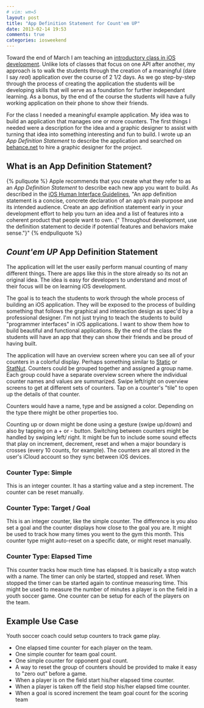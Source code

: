 ```yaml
---
# vim: wm=5
layout: post
title: "App Definition Statement for Count'em UP"
date: 2013-02-14 19:53
comments: true
categories: iosweekend
---
```


Toward the end of March I am teaching an [introductory class in iOS development](http://www.iosweekend.com). Unlike lots of classes that focus on
one API after another, my approach is to walk the students through the creation of a meaningful (dare I say _real_)
application over the course of 2 1/2 days.  As we go step-by-step through the process of creating the application the
students will be developing skills that will serve as a foundation for further independant learning. As a bonus, by the
end of the course the students will have a fully working application on their phone to show their friends.

For the class I needed a meaningful example application. My idea was to build an application that manages one or more
counters. The first things I needed were a description for the idea and a graphic designer to assist with turning that
idea into something interesting and fun to build.  I wrote up an _App Definition Statement_ to describe the application
and searched on [behance.net](http://behance.net) to hire a graphic designer for the project.

## What is an App Definition Statement?

{% pullquote %}
Apple recommends that you create what they refer to as an _App Definition Statement_ to describe each new app you want
to build. As described in the [iOS Human Interface
Guidelines](http://developer.apple.com/library/ios/documentation/userexperience/conceptual/mobilehig/MobileHIG.pdf), 
"An app definition statement is a concise, concrete declaration of an app’s main purpose and 
its intended audience. Create an app definition statement early in your development effort to help you 
turn an idea and a list of features into a coherent product that people want to own. {" Throughout development, 
use the definition statement to decide if potential features and behaviors make sense."}"
{% endpullquote %}

## _Count'em UP_ App Definition Statement

The application will let the user easily perform manual counting of many different things.
There are apps like this in the store already so its not an original idea. The idea is easy
for developers to understand and most of their focus will be on learning iOS
development.

The goal is to teach the students to work through the whole process of building an iOS
application. They will be exposed to the process of building something that follows the
graphical and interaction design as spec'd by a professional designer. I'm not just trying
to teach the students to build "programmer interfaces" in iOS applications. I want to
show them how to build beautiful and functional applications. By the end of the class the
students will have an app that they can show their friends and be proud of having built.

The application will have an overview screen where you can see all of your counters in
a colorful display. Perhaps something similar to [Static](http://static.freshbyt.es/) or
[StatNut](http://www.statnutapp.com/). Counters could be grouped together and
assigned a group name. Each group could have a separate overview screen where the
individual counter names and values are summarized. Swipe left/right on overview
screens to get at different sets of counters. Tap on a counter's "tile" to open up the
details of that counter.

Counters would have a name, type and be assigned a color. Depending on the type
there might be other properties too.

Counting up or down might be done using a gesture (swipe up/down) and also by
tapping on a + or - button. Switching between counters might be handled by swiping left/
right. It might be fun to include some sound effects that play on increment, decrement,
reset and when a major boundary is crosses (every 10 counts, for example).
The counters are all stored in the user's iCloud account so they sync between iOS
devices.

### Counter Type: Simple

This is an integer counter. It has a starting value and a step increment. The counter can
be reset manually.

### Counter Type: Target / Goal

This is an integer counter, like the simple counter. The difference is you also set a goal
and the counter displays how close to the goal you are. It might be used to track how
many times you went to the gym this month. This counter type might auto-reset on a
specific date, or might reset manually.

### Counter Type: Elapsed Time

This counter tracks how much time has elapsed. It is basically a stop watch with a
name. The timer can only be started, stopped and reset. When stopped the timer can
be started again to continue measuring time. This might be used to measure the
number of minutes a player is on the field in a youth soccer game. One counter can be
setup for each of the players on the team.

## Example Use Case

Youth soccer coach could setup counters to track game play.
- One elapsed time counter for each player on the team.
- One simple counter for team goal count.
- One simple counter for opponent goal count.
- A way to reset the group of counters should be provided to make it easy to "zero out" before a game.
- When a player is on the field start his/her elapsed time counter.
- When a player is taken off the field stop his/her elapsed time counter.
- When a goal is scored increment the team goal count for the scoring team

